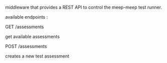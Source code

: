 middleware that provides a REST API to control the meep-meep test runner.


available endpoints :

GET /assessments

get available assessments


POST /assessments

creates a new test assessment
